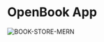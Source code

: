 # OpenBook App

![BOOK-STORE-MERN](https://github.com/Saravanakumar1802/OpenBook-App-Client/assets/106732392/f3d0eb69-0554-4abe-a82c-7be5fef4ccaa)

